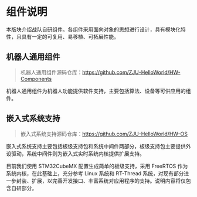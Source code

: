 # 组件说明

本版块介绍战队自研组件。各组件采用面向对象的思想进行设计，具有模块化特性，且具有一定的可复用、易移植、可拓展性能。

## 机器人通用组件

> 机器人通用组件源码仓库：<https://github.com/ZJU-HelloWorld/HW-Components>

机器人通用组件为机器人功能提供软件支持，主要包括算法、设备等可供应用的组件。

## 嵌入式系统支持

> 嵌入式系统支持源码仓库：<https://github.com/ZJU-HelloWorld/HW-OS>

嵌入式系统支持主要包括板级支持包和系统中间件两部分，板级支持包主要提供外设驱动，系统中间件则为嵌入式实时系统内核提供扩展支持。

目前我们使用 STM32CubeMX 配置生成简单的板级支持，采用 FreeRTOS 作为系统内核，在此基础上，充分参考 Linux 系统和 RT-Thread 系统，对现有部分进一步封装、扩展，以完善开发接口、丰富系统对应用程序的支持。说明内容将仅包含自研部分。
